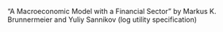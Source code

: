 “A Macroeconomic Model with a Financial Sector”  by
Markus K. Brunnermeier and Yuliy Sannikov   (log utility specification)

